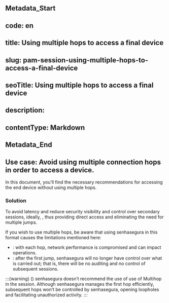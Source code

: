 ## Metadata_Start 
## code: en
## title: Using multiple hops to access a final device 
## slug: pam-session-using-multiple-hops-to-access-a-final-device 
## seoTitle: Using multiple hops to access a final device 
## description:  
## contentType: Markdown 
## Metadata_End
## Use case: Avoid using multiple connection hops in order to access a device.

In this document, you’ll find the necessary recommendations for accessing the end device without using multiple hops.

### Solution
To avoid latency and reduce security visibility and control over secondary sessions, ideally, , thus providing direct access and eliminating the need for multiple jumps.

If you wish to use multiple hops, be aware that using senhasegura in this format causes the limitations mentioned here:

* : with each hop, network performance is compromised and can impact operations.
* : after the first jump, senhasegura will no longer have control over what is carried out; that is, there will be no auditing and no control of subsequent sessions.

:::(warning) ()
senhasegura doesn’t recommend the use of  use of Multihop in the session. Although senhasegura manages the first hop efficiently, subsequent hops won’t be controlled by senhasegura, opening loopholes and facilitating unauthorized activity.
:::

